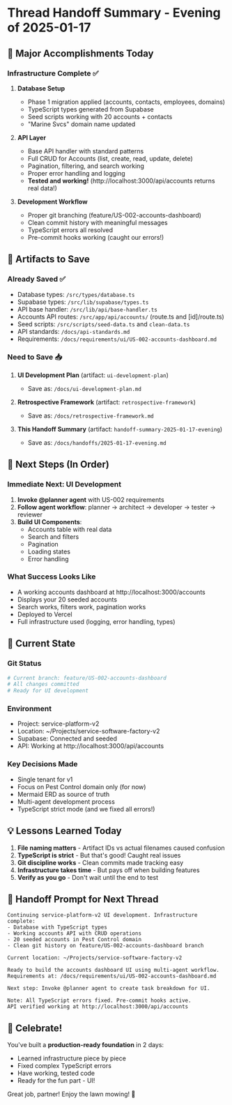# Thread Handoff Summary - Evening of 2025-01-17

## 🎯 Major Accomplishments Today

### Infrastructure Complete ✅

1. **Database Setup**
   - Phase 1 migration applied (accounts, contacts, employees, domains)
   - TypeScript types generated from Supabase
   - Seed scripts working with 20 accounts + contacts
   - "Marine Svcs" domain name updated

2. **API Layer**
   - Base API handler with standard patterns
   - Full CRUD for Accounts (list, create, read, update, delete)
   - Pagination, filtering, and search working
   - Proper error handling and logging
   - **Tested and working!** (http://localhost:3000/api/accounts returns real data!)

3. **Development Workflow**
   - Proper git branching (feature/US-002-accounts-dashboard)
   - Clean commit history with meaningful messages
   - TypeScript errors all resolved
   - Pre-commit hooks working (caught our errors!)

## 📁 Artifacts to Save

### Already Saved ✅

- Database types: `/src/types/database.ts`
- Supabase types: `/src/lib/supabase/types.ts`
- API base handler: `/src/lib/api/base-handler.ts`
- Accounts API routes: `/src/app/api/accounts/` (route.ts and [id]/route.ts)
- Seed scripts: `/src/scripts/seed-data.ts` and `clean-data.ts`
- API standards: `/docs/api-standards.md`
- Requirements: `/docs/requirements/ui/US-002-accounts-dashboard.md`

### Need to Save 📥

1. **UI Development Plan** (artifact: `ui-development-plan`)
   - Save as: `/docs/ui-development-plan.md`

2. **Retrospective Framework** (artifact: `retrospective-framework`)
   - Save as: `/docs/retrospective-framework.md`

3. **This Handoff Summary** (artifact: `handoff-summary-2025-01-17-evening`)
   - Save as: `/docs/handoffs/2025-01-17-evening.md`

## 🚀 Next Steps (In Order)

### Immediate Next: UI Development

1. **Invoke @planner agent** with US-002 requirements
2. **Follow agent workflow**: planner → architect → developer → tester → reviewer
3. **Build UI Components**:
   - Accounts table with real data
   - Search and filters
   - Pagination
   - Loading states
   - Error handling

### What Success Looks Like

- A working accounts dashboard at http://localhost:3000/accounts
- Displays your 20 seeded accounts
- Search works, filters work, pagination works
- Deployed to Vercel
- Full infrastructure used (logging, error handling, types)

## 🔧 Current State

### Git Status

```bash
# Current branch: feature/US-002-accounts-dashboard
# All changes committed
# Ready for UI development
```

### Environment

- Project: service-platform-v2
- Location: ~/Projects/service-software-factory-v2
- Supabase: Connected and seeded
- API: Working at http://localhost:3000/api/accounts

### Key Decisions Made

- Single tenant for v1
- Focus on Pest Control domain only (for now)
- Mermaid ERD as source of truth
- Multi-agent development process
- TypeScript strict mode (and we fixed all errors!)

## 💡 Lessons Learned Today

1. **File naming matters** - Artifact IDs vs actual filenames caused confusion
2. **TypeScript is strict** - But that's good! Caught real issues
3. **Git discipline works** - Clean commits made tracking easy
4. **Infrastructure takes time** - But pays off when building features
5. **Verify as you go** - Don't wait until the end to test

## 📝 Handoff Prompt for Next Thread

```
Continuing service-platform-v2 UI development. Infrastructure complete:
- Database with TypeScript types
- Working accounts API with CRUD operations
- 20 seeded accounts in Pest Control domain
- Clean git history on feature/US-002-accounts-dashboard branch

Current location: ~/Projects/service-software-factory-v2

Ready to build the accounts dashboard UI using multi-agent workflow.
Requirements at: /docs/requirements/ui/US-002-accounts-dashboard.md

Next step: Invoke @planner agent to create task breakdown for UI.

Note: All TypeScript errors fixed. Pre-commit hooks active.
API verified working at http://localhost:3000/api/accounts
```

## 🎉 Celebrate!

You've built a **production-ready foundation** in 2 days:

- Learned infrastructure piece by piece
- Fixed complex TypeScript errors
- Have working, tested code
- Ready for the fun part - UI!

Great job, partner! Enjoy the lawn mowing! 🌱
